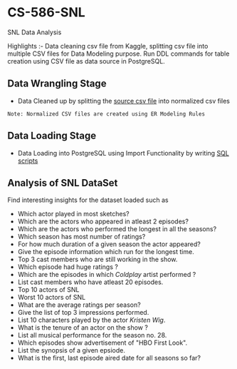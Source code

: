 # CS-586-SNL
SNL Data Analysis

Highlights :- Data cleaning csv file from Kaggle, splitting csv file into multiple CSV files for Data Modeling purpose. Run DDL commands for table 
creation using CSV file as data source in PostgreSQL.

## Data Wrangling Stage

- Data Cleaned up by splitting the [source csv file](https://www.kaggle.com/hhllcks/snldb/data) into normalized csv files
```
Note: Normalized CSV files are created using ER Modeling Rules

```

## Data Loading Stage

- Data Loading into PostgreSQL using Import Functionality by writing [SQL scripts](schema_script.sql)

## Analysis of SNL DataSet

Find interesting insights for the dataset loaded such as 

- Which actor played in most sketches?
- Which are the actors who appeared in atleast 2 episodes?
- Which are the actors who performed the longest in all the seasons?
- Which season has most number of ratings?
- For how much duration of a given season the actor appeared?
- Give the episode information which run for the longest time.
- Top 3 cast members who are still working in the show.
- Which episode had huge ratings ?
- Which are the episodes in which _Coldplay_ artist performed ?
- List cast members who have atleast 20 episodes.
- Top 10 actors of SNL
- Worst 10 actors of SNL
- What are the average ratings per season?
- Give the list of top 3 impressions performed.
- List 10 characters played by the actor _Kristen Wig_.
- What is the tenure of an actor on the show ?
- List all musical performance for the season no. 28.
- Which episodes show advertisement of "HBO First Look".
- List the synopsis of a given epsiode.
- What is the first, last episode aired date for all seasons so far?
